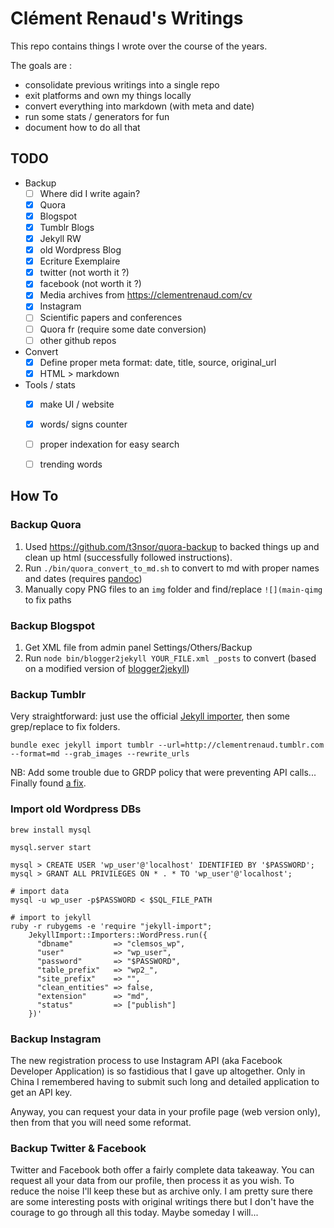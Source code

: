 # Clément Renaud's Writings

This repo contains things I wrote over the course of the years.

The goals are :

- consolidate previous writings into a single repo
- exit platforms and own my things locally
- convert everything into markdown (with meta and date)
- run some stats / generators for fun
- document how to do all that

## TODO

- Backup
  - [ ] Where did I write again?
  - [x] Quora
  - [X] Blogspot
  - [x] Tumblr Blogs
  - [x] Jekyll RW
  - [x] old Wordpress Blog
  - [x] Ecriture Exemplaire
  - [x] twitter (not worth it ?)
  - [x] facebook (not worth it ?)
  - [x] Media archives from https://clementrenaud.com/cv
  - [x] Instagram
  - [ ] Scientific papers and conferences
  - [ ] Quora fr (require some date conversion)
  - [ ] other github repos
- Convert
  - [x] Define proper meta format: date, title, source, original_url
  - [x] HTML > markdown
- Tools / stats
  - [x] make UI / website
  - [x] words/ signs counter
  - [ ] proper indexation for easy search
  - [ ] trending words


## How To

### Backup Quora

1. Used https://github.com/t3nsor/quora-backup to backed things up and clean up html (successfully followed instructions).
2. Run `./bin/quora_convert_to_md.sh` to convert to md with proper names and dates (requires [pandoc](http://pandoc.org))
3. Manually copy PNG files to an `img` folder and find/replace `![](main-qimg` to fix paths

### Backup Blogspot

1. Get XML file from admin panel Settings/Others/Backup
2. Run `node bin/blogger2jekyll YOUR_FILE.xml _posts` to convert (based on a modified version of [blogger2jekyll](https://github.com/solderjs/blogger2jekyll))

### Backup Tumblr

Very straightforward: just use the official [Jekyll importer](https://import.jekyllrb.com/docs/tumblr/), then some grep/replace to fix folders.

```
bundle exec jekyll import tumblr --url=http://clementrenaud.tumblr.com --format=md --grab_images --rewrite_urls
```

NB: Add some trouble due to GRDP policy that were preventing API calls... Finally found [a fix](https://github.com/jekyll/jekyll-import/issues/379).

### Import old Wordpress DBs

```
brew install mysql

mysql.server start

mysql > CREATE USER 'wp_user'@'localhost' IDENTIFIED BY '$PASSWORD';
mysql > GRANT ALL PRIVILEGES ON * . * TO 'wp_user'@'localhost';

# import data
mysql -u wp_user -p$PASSWORD < $SQL_FILE_PATH

# import to jekyll
ruby -r rubygems -e 'require "jekyll-import";
    JekyllImport::Importers::WordPress.run({
      "dbname"         => "clemsos_wp",
      "user"           => "wp_user",
      "password"       => "$PASSWORD",
      "table_prefix"   => "wp2_",
      "site_prefix"    => "",
      "clean_entities" => false,
      "extension"      => "md",
      "status"         => ["publish"]
    })'

```

### Backup Instagram

The new registration process to use Instagram API (aka Facebook Developer Application) is so fastidious that I gave up altogether. Only in China I remembered having to submit such long and detailed application to get an API key.

Anyway, you can request your data in your profile page (web version only), then from that you will need some reformat.

### Backup Twitter & Facebook

Twitter and Facebook both offer a fairly complete data takeaway. You can request all your data from our profile, then process it as you wish. To reduce the noise I'll keep these but as archive only. I am pretty sure there are some interesting posts with original writings there but I don't have the courage to go through all this today. Maybe someday I will...
